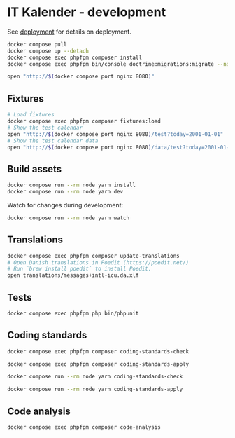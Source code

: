 # IT Kalender - development

See [deployment](deployment.md) for details on deployment.

```sh
docker compose pull
docker compose up --detach
docker compose exec phpfpm composer install
docker compose exec phpfpm bin/console doctrine:migrations:migrate --no-interaction

open "http://$(docker compose port nginx 8080)"
```

## Fixtures

```sh
# Load fixtures
docker compose exec phpfpm composer fixtures:load
# Show the test calendar
open "http://$(docker compose port nginx 8080)/test?today=2001-01-01"
# Show the test calendar data
open "http://$(docker compose port nginx 8080)/data/test?today=2001-01-01"
```

## Build assets

```sh
docker compose run --rm node yarn install
docker compose run --rm node yarn dev
```

Watch for changes during development:

```sh
docker compose run --rm node yarn watch
```

## Translations

```sh
docker compose exec phpfpm composer update-translations
# Open Danish translations in Poedit (https://poedit.net/)
# Run `brew install poedit` to install Poedit.
open translations/messages+intl-icu.da.xlf
```

## Tests

```sh
docker compose exec phpfpm php bin/phpunit
```

## Coding standards

```sh
docker compose exec phpfpm composer coding-standards-check
```

```sh
docker compose exec phpfpm composer coding-standards-apply
```

```sh
docker compose run --rm node yarn coding-standards-check
```

```sh
docker compose run --rm node yarn coding-standards-apply
```

## Code analysis

```sh
docker compose exec phpfpm composer code-analysis
```
